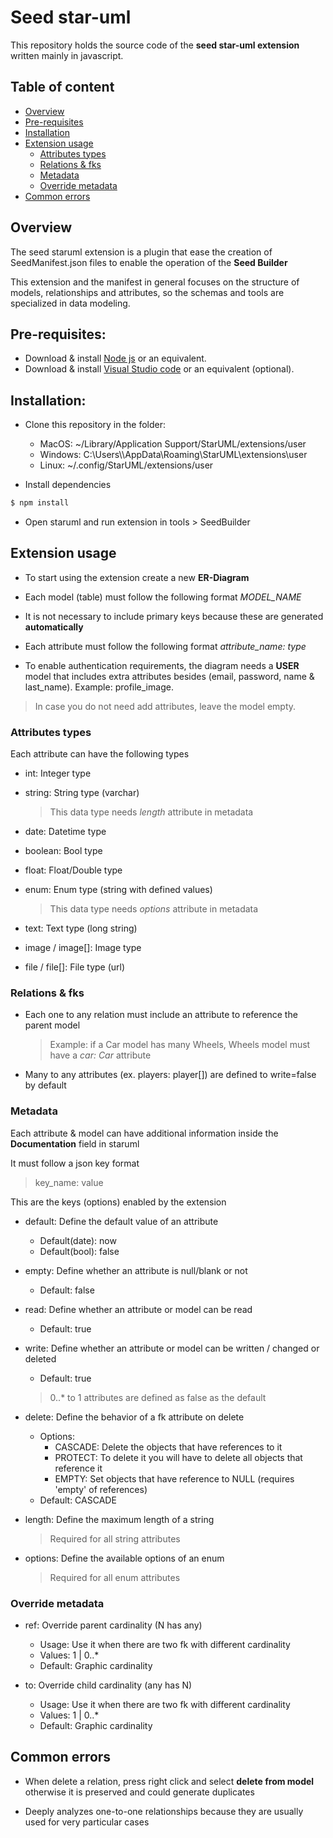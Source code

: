 # Seed star-uml

This repository holds the source code of the **seed star-uml extension** written mainly in javascript.

## Table of content

-  [Overview](#overview)
-  [Pre-requisites](#pre-requisites)
-  [Installation](#installation)
-  [Extension usage](#extension-usage)
    -  [Attributes types](#attributes-types)
    -  [Relations & fks](#relations-&-fks)
    -  [Metadata](#metadata)
    -  [Override metadata](#override-metadata)
-  [Common errors](#common-errors)

## Overview

The seed staruml extension is a plugin that ease the creation of SeedManifest.json files to enable the operation of the **Seed Builder**

This extension and the manifest in general focuses on the structure of models, relationships and attributes, so the schemas and tools are specialized in data modeling.

## Pre-requisites:

-  Download & install [Node js](https://nodejs.org/en/download/) or an equivalent.
-  Download & install [Visual Studio code](https://code.visualstudio.com/) or an equivalent (optional).

## Installation:

-  Clone this repository in the folder:

   -  MacOS: ~/Library/Application Support/StarUML/extensions/user
   -  Windows: C:\\Users\\\AppData\\Roaming\\StarUML\\extensions\\user
   -  Linux: ~/.config/StarUML/extensions/user 

-  Install dependencies
```bash
$ npm install
```

-  Open staruml and run extension in tools > SeedBuilder

## Extension usage

-  To start using the extension create a new **ER-Diagram**

-  Each model (table) must follow the following format *MODEL_NAME*

-  It is not necessary to include primary keys because these are generated **automatically**

-  Each attribute must follow the following format *attribute_name: type*

-  To enable authentication requirements, the diagram needs a **USER** model that includes extra attributes besides (email, password, name & last_name). Example: profile_image.

 > In case you do not need add attributes, leave the model empty.


### Attributes types

Each attribute can have the following types

-  int: Integer type
-  string: String type (varchar)
   >  This data type needs *length* attribute in metadata

-  date: Datetime type
-  boolean: Bool type
-  float: Float/Double type
-  enum: Enum type (string with defined values)
   >  This data type needs *options* attribute in metadata

-  text: Text type (long string)
-  image / image[]: Image type 
-  file / file[]: File type (url)

### Relations & fks

-  Each one to any relation must include an attribute to reference the parent model
   > Example: if a Car model has many Wheels, Wheels model must have a *car: Car* attribute  

-  Many to any attributes (ex. players: player[]) are defined to write=false by default

### Metadata

Each attribute & model can have additional information inside the **Documentation** field in staruml

It must follow a json key format

> key_name: value

This are the keys (options) enabled by the extension

-  default: Define the default value of an attribute
   -  Default(date): now
   -  Default(bool): false

-  empty: Define whether an attribute is null/blank or not
    -  Default: false

-  read: Define whether an attribute or model can be read
   -  Default: true

-  write: Define whether an attribute or model can be written / changed or deleted
    -  Default: true
    > 0..* to 1 attributes are defined as false as the default

-   delete: Define the behavior of a fk attribute on delete
    -  Options:
        -  CASCADE: Delete the objects that have references to it 
        -  PROTECT: To delete it you will have to delete all objects that reference it
        -  EMPTY: Set objects that have reference to NULL (requires 'empty' of references)
    - Default: CASCADE

-  length: Define the maximum length of a string
   > Required for all string attributes

-  options: Define the available options of an enum
   > Required for all enum attributes


### Override metadata

-  ref: Override parent cardinality (N has any)
    -  Usage: Use it when there are two fk with different cardinality
    -  Values: 1 | 0..* 
    -  Default: Graphic cardinality


-  to: Override child cardinality (any has N)
    -  Usage: Use it when there are two fk with different cardinality
    -  Values: 1 | 0..*
    -  Default: Graphic cardinality

## Common errors

-  When delete a relation, press right click and select **delete from model** otherwise it is preserved and could generate duplicates

-  Deeply analyzes one-to-one relationships because they are usually used for very particular cases